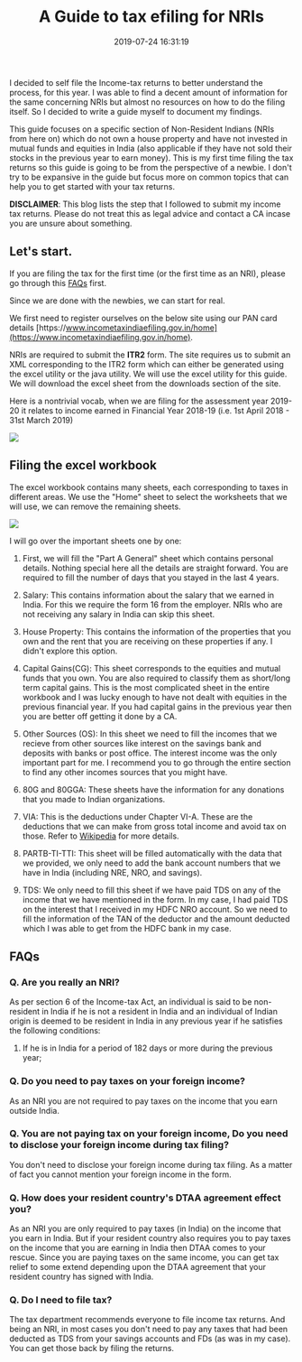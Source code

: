 ﻿---
layout:     post
title:      "A Guide to tax efiling for NRIs"
date:       2019-07-24 16:31:19
excerpt_separator: <!--more-->
categories: Personal 
tags:       [Personal, Finance, Tax]
comments:   true

---

I decided to self file the Income-tax returns to better understand the process, for this year. I was able to find a decent amount of
information for the same concerning NRIs but almost no resources on how to do the filing itself. So I decided to write a
guide myself to document my findings. 

<!--more-->

This guide focuses on a specific section of Non-Resident Indians (NRIs from here on) which do not own a house property and have not invested in mutual funds
and equities in India (also applicable if they have not sold their stocks in the previous year to earn money). This is my
first time filing the tax returns so this guide is going to be from the perspective of a newbie. I don't try to
be expansive in the guide but focus more on common topics that can help you to get started with your tax returns. 

**DISCLAIMER**: This blog lists the step that I followed to submit my income tax returns. Please do not treat this as legal
advice and contact a CA incase you are unsure about something.

## Let's start.

If you are filing the tax for the first time (or the first time as an NRI), please go through this [FAQs](#faqs) first. 

Since we are done with the newbies, we can start for real. 

We first need to register ourselves on the below site using our PAN card details 
[https\://www.incometaxindiaefiling.gov.in/home](https://www.incometaxindiaefiling.gov.in/home).

NRIs are required to submit the **ITR2** form. 
The site requires us to submit an XML corresponding to the ITR2 form which can either be generated using the excel utility
or the java utility. We will use the excel utility for this guide. We will download the excel sheet from the downloads
section of the site.

Here is a nontrivial vocab, when we are filing for the assessment year 2019-20 it relates to income earned in Financial
Year 2018-19 (i.e. 1st April 2018 - 31st March 2019) 

<img class="center-image" src="{{ site.baseurl }}/assets/images/tax_downloads.jpg" style=""/>

## Filing the excel workbook 

The excel workbook contains many sheets, each corresponding to taxes in different areas. We use the "Home" sheet to
select the worksheets that we will use, we can remove the remaining sheets. 

<img class="center-image" src="{{ site.baseurl }}/assets/images/ITR2.png" style=""/>

I will go over the important sheets one by one:

1. First, we will fill the "Part A General" sheet which contains personal details. Nothing special here all the details are
   straight forward. You are required to fill the number of days that you stayed in the last 4 years. 

2. Salary: This contains information about the salary that we earned in India. For this we require the form 16 from
   the employer. NRIs who are not receiving any salary in India can skip this sheet.

3. House Property: This contains the information of the properties that you own and the rent that you are
   receiving on these properties if any. I didn't explore this option. 

4. Capital Gains(CG): This sheet corresponds to the equities and mutual funds that you own. You are also required to
   classify them as short/long term capital gains. This is the most complicated sheet in the entire workbook and I was
   lucky enough to have not dealt with equities in the previous financial year. If you had capital gains in the previous
   year then you are better off getting it done by a CA. 

5. Other Sources (OS): In this sheet we need to fill the incomes that we recieve from other sources like interest on the
   savings bank and deposits with banks or post office. The interest income was the only important part for me. I recommend you to go
   through the entire section to find any other incomes sources that you might have.

6. 80G and 80GGA: These sheets have the information for any donations that you made to Indian organizations.

7. VIA: This is the deductions under Chapter VI-A. These are the deductions that we can make from gross total income and avoid
   tax on those. Refer to [Wikipedia](https://en.wikipedia.org/wiki/Income_tax_in_India#Permissible_deductions_from_gross_total_income)
   for more details.

8. PARTB-TI-TTI: This sheet will be filled automatically with the data that we provided, we only need to add the bank
   account numbers that we have in India (including NRE, NRO, and savings).

9. TDS: We only need to fill this sheet if we have paid TDS on any of the income that we have mentioned in the form. In my
   case, I had paid TDS on the interest that I received in my HDFC NRO account. So we need to fill the information of the
   TAN of the deductor and the amount deducted which I was able to get from the HDFC bank in my case.

## FAQs

### Q. Are you really an NRI?
As per section 6 of the Income-tax Act, an individual is said to be non-resident in India if he is not a resident in
India and an individual of Indian origin is deemed to be resident in India in any previous year if he satisfies the
following conditions:

1. If he is in India for a period of 182 days or more during the previous year;

### Q. Do you need to pay taxes on your foreign income?
As an NRI you are not required to pay taxes on the income that you earn outside India.

### Q. You are not paying tax on your foreign income, Do you need to disclose your foreign income during tax filing?
You don't need to disclose your foreign income during tax filing. As a matter of fact you cannot mention your foreign income
in the form.

### Q. How does your resident country's DTAA agreement effect you?
As an NRI you are only required to pay taxes (in India) on the income that you earn in India. But if your resident country
also requires you to pay taxes on the income that you are earning in India then DTAA comes to your rescue. Since you are
paying taxes on the same income, you can get tax relief to some extend depending upon the DTAA agreement that your
resident country has signed with India.

### Q. Do I need to file tax?
The tax department recommends everyone to file income tax returns. And being an NRI, in most cases you don't need to pay
 any taxes that had been deducted as TDS from your savings accounts and FDs (as was in my case). You can get those back
 by filing the returns.
